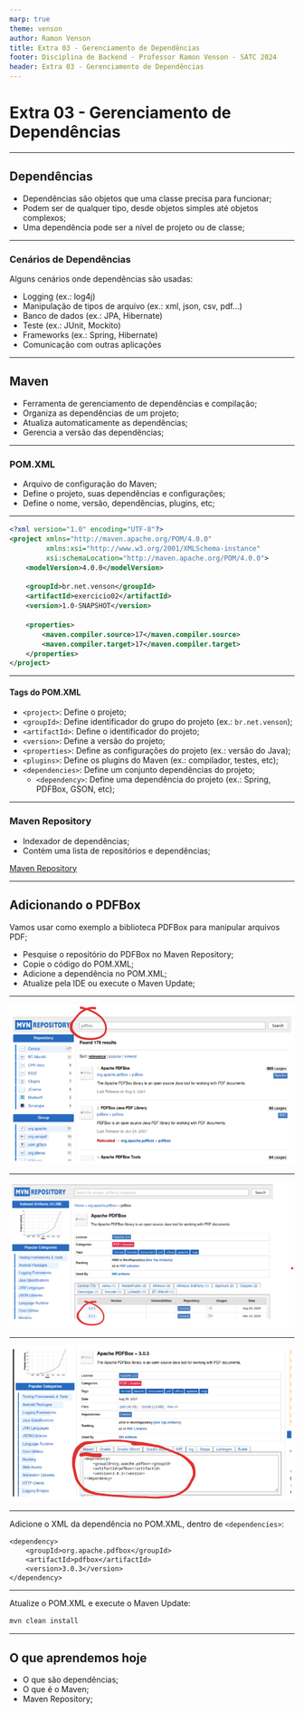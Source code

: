 ```yaml
---
marp: true
theme: venson
author: Ramon Venson
title: Extra 03 - Gerenciamento de Dependências
footer: Disciplina de Backend - Professor Ramon Venson - SATC 2024
header: Extra 03 - Gerenciamento de Dependências
---
```


<!-- 
_class: lead
-->

# Extra 03 - Gerenciamento de Dependências

---

## Dependências

* Dependências são objetos que uma classe precisa para funcionar;
* Podem ser de qualquer tipo, desde objetos simples até objetos complexos;
* Uma dependência pode ser a nível de projeto ou de classe;

---

### Cenários de Dependências

Alguns cenários onde dependências são usadas:

* Logging (ex.: log4j)
* Manipulação de tipos de arquivo (ex.: xml, json, csv, pdf...)
* Banco de dados (ex.: JPA, Hibernate)
* Teste (ex.: JUnit, Mockito)
* Frameworks (ex.: Spring, Hibernate)
* Comunicação com outras aplicações

---

## Maven

* Ferramenta de gerenciamento de dependências e compilação;
* Organiza as dependências de um projeto;
* Atualiza automaticamente as dependências;
* Gerencia a versão das dependências;

---

### POM.XML

* Arquivo de configuração do Maven;
* Define o projeto, suas dependências e configurações;
* Define o nome, versão, dependências, plugins, etc;

---

```xml
<?xml version="1.0" encoding="UTF-8"?>
<project xmlns="http://maven.apache.org/POM/4.0.0"
         xmlns:xsi="http://www.w3.org/2001/XMLSchema-instance"
         xsi:schemaLocation="http://maven.apache.org/POM/4.0.0">
    <modelVersion>4.0.0</modelVersion>

    <groupId>br.net.venson</groupId>
    <artifactId>exercicio02</artifactId>
    <version>1.0-SNAPSHOT</version>

    <properties>
        <maven.compiler.source>17</maven.compiler.source>
        <maven.compiler.target>17</maven.compiler.target>
    </properties>
</project>
```

---

#### Tags do POM.XML

* `<project>`: Define o projeto;
* `<groupId>`: Define identificador do grupo do projeto (ex.: `br.net.venson`);
* `<artifactId>`: Define o identificador do projeto;
* `<version>`: Define a versão do projeto;
* `<properties>`: Define as configurações do projeto (ex.: versão do Java);
* `<plugins>`: Define os plugins do Maven (ex.: compilador, testes, etc);
* `<dependencies>`: Define um conjunto dependências do projeto;
    * `<dependency>`: Define uma dependência do projeto (ex.: Spring, PDFBox, GSON, etc);

---

### Maven Repository

* Indexador de dependências;
* Contém uma lista de repositórios e dependências;

[Maven Repository](https://mvnrepository.com/)

---

## Adicionando o PDFBox

Vamos usar como exemplo a biblioteca PDFBox para manipular arquivos PDF;

* Pesquise o repositório do PDFBox no Maven Repository;
* Copie o código do POM.XML;
* Adicione a dependência no POM.XML;
* Atualize pela IDE ou execute o Maven Update;

---

![bg 80%](./assets/pdfbox-01.png)

---

![bg 80%](./assets/pdfbox-02.png)

---

![bg 80%](./assets/pdfbox-03.png)

---

Adicione o XML da dependência no POM.XML, dentro de `<dependencies>`:

```
<dependency>
    <groupId>org.apache.pdfbox</groupId>
    <artifactId>pdfbox</artifactId>
    <version>3.0.3</version>
</dependency>
```

---

Atualize o POM.XML e execute o Maven Update:

```sh
mvn clean install
```

---

## O que aprendemos hoje

* O que são dependências;
* O que é o Maven;
* Maven Repository;